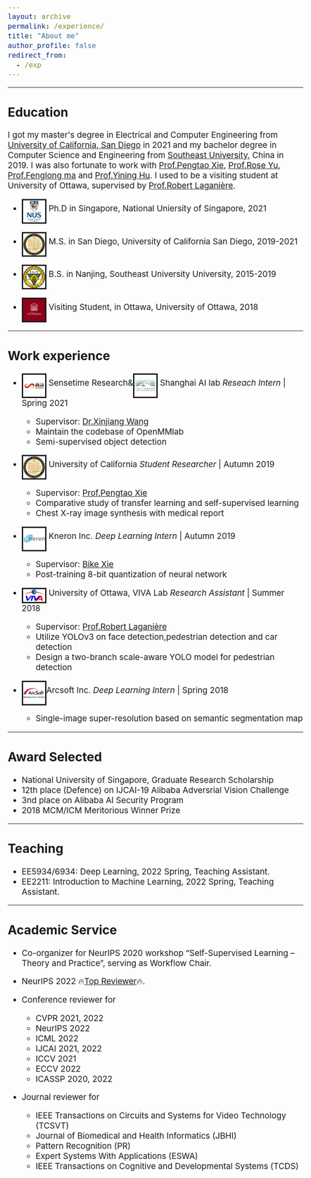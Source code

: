 ```yaml
---
layout: archive
permalink: /experience/
title: "About me"
author_profile: false
redirect_from: 
  - /exp
---
```

<style type="text/css">
  body{
  font-size: 14pt;
}
</style>
--------

## Education
I got my master's degree in Electrical and Computer Engineering from [University of California, San Diego](https://ucsd.edu/) in 2021 and my bachelor degree in Computer Science and Engineering from [Southeast University](https://www.seu.edu.cn/english/), China in 2019. I was also fortunate to work with [Prof.Pengtao Xie](https://pengtaoxie.github.io/), [Prof.Rose Yu](http://roseyu.com/), [Prof.Fenglong ma](http://personal.psu.edu/ffm5105/) and [Prof.Yining Hu](https://www.researchgate.net/profile/Yining-Hu-4). I used to be a visiting student at University of Ottawa, supervised by [Prof.Robert Laganière](http://www.site.uottawa.ca/~laganier/). 
- <img src="..\images\singapore.png" alt="drawing" style="width:50px;" align="middle" border="3"/> Ph.D in Singapore, National Uniersity of Singapore, 2021

- <img src="..\images\University_of_California,_San_Diego_seal.svg.png" alt="drawing" style="width:50px;" align="middle" border="3"/> M.S. in San Diego, University of California San Diego, 2019-2021
  
- <img src="..\images\southeast.jpg" alt="drawing" style="width:50px;" align="middle" border="3"/> B.S. in Nanjing, Southeast University University, 2015-2019

- <img src="..\images\ottawa.jpg" alt="drawing" style="width:50px;" align="middle" border="3"/> Visiting Student, in Ottawa, University of Ottawa, 2018

--------
## Work experience

* <img src="..\images\sensetime.png" alt="drawing" style="width:50px;" align="middle" border="3"/> Sensetime Research&<img src="..\images\shailab.jpg" alt="drawing" style="width:50px;" align="middle" border="3"/> Shanghai AI lab *Reseach Intern* | Spring 2021
  
  * Supervisor: [Dr.Xinjiang Wang](https://scholar.google.com/citations?user=q4lnWaoAAAAJ&hl=en)
  * Maintain the codebase of OpenMMlab
  * Semi-supervised object detection

* <img src="..\images\University_of_California,_San_Diego_seal.svg.png" alt="drawing" style="width:50px;" align="middle" border="3"/> University of California *Student Researcher* | Autumn 2019

  * Supervisor: [Prof.Pengtao Xie](http://www.cs.cmu.edu/~pengtaox/)
  * Comparative study of transfer learning and self-supervised learning
  * Chest X-ray image synthesis with medical report

* <img src="..\images\kneron.jpg" alt="drawing" style="width:50px;" align="middle" border="3"/> Kneron Inc. *Deep Learning Intern* | Autumn 2019

  * Supervisor: [Bike Xie](https://www.linkedin.com/in/bike-xie-82069b18/)
  * Post-training 8-bit quantization of neural network

* <img src="..\images\viva.png" alt="drawing" style="width:50px;" align="middle" border="3"/> University of Ottawa, VIVA Lab *Research Assistant* | Summer 2018
  * Supervisor: [Prof.Robert Laganière](http://www.site.uottawa.ca/~laganier/)
  * Utilize YOLOv3 on face detection,pedestrian detection and car detection
  * Design a two-branch scale-aware YOLO model for pedestrian detection
  

* <img src="..\images\arcsoft.svg" alt="drawing" style="width:50px;" align="middle" border="3"/>Arcsoft Inc. *Deep Learning Intern* | Spring 2018 
    * Single-image super-resolution based on semantic segmentation map

-------
## Award Selected

* National University of Singapore, Graduate Research Scholarship
* 12th place (Defence) on IJCAI-19 Alibaba Adversrial Vision Challenge
* 3nd place on Alibaba AI Security Program
* 2018 MCM/ICM Meritorious Winner Prize

-------
## Teaching
* EE5934/6934: Deep Learning, 2022 Spring, Teaching Assistant.
* EE2211: Introduction to Machine Learning, 2022 Spring, Teaching Assistant.

-------
## Academic Service

* Co-organizer for NeurIPS 2020 workshop “Self-Supervised Learning – Theory and Practice”, serving as Workflow Chair.
* NeurIPS 2022 🔥[Top Reviewer](https://nips.cc/Conferences/2022/ProgramCommittee)🔥.
* Conference reviewer for 
  - CVPR 2021, 2022
  - NeurIPS 2022
  - ICML 2022
  - IJCAI 2021, 2022
  - ICCV 2021
  - ECCV 2022
  - ICASSP 2020, 2022

  
* Journal reviewer for 
  - IEEE Transactions on Circuits and Systems for Video Technology (TCSVT)
  - Journal of Biomedical and Health Informatics (JBHI)
  - Pattern Recognition (PR)
  - Expert Systems With Applications (ESWA)
  - IEEE Transactions on Cognitive and Developmental Systems (TCDS)
  
